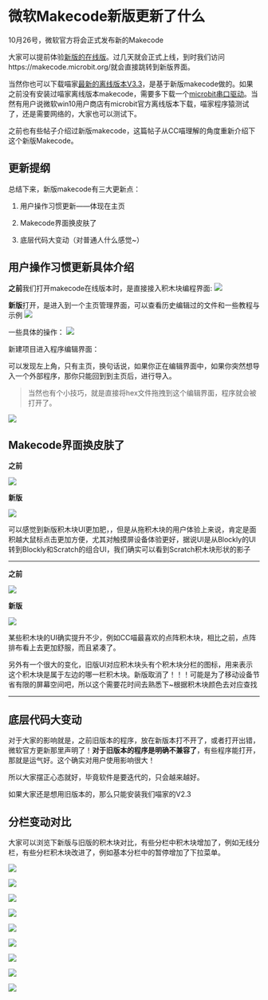# 微软Makecode新版更新了什么

10月26号，微软官方将会正式发布新的Makecode

大家可以提前体验[新版的在线版](https://makecode.microbit.org/beta "https://makecode.microbit.org/beta")。过几天就会正式上线，到时我们访问https://makecode.microbit.org/就会直接跳转到新版界面。

当然你也可以下载喵家[最新的离线版本V3.3](http://cdn.kittenbot.cn/makecode/win/Makecode%20Setup%203.3.0.exe)，是基于新版makecode做的。如果之前没有安装过喵家离线版本makecode，需要多下载一个[microbit串口驱动](http://kittenbot.cn/bbs/forum.php?mod=attachment&aid=MjUyNXxiZDFkMTBhYnwxNTQwMjYwNDM3fDB8MTU2)。当然有用户说微软win10用户商店有microbit官方离线版本下载，喵家程序猿测试了，还是需要网络的，大家也可以测试下。

之前也有些帖子介绍过新版makecode，这篇帖子从CC喵理解的角度重新介绍下这个新版Makecode。

## 更新提纲

总结下来，新版makecode有三大更新点：

1. 用户操作习惯更新——体现在主页

2. Makecode界面换皮肤了

3. 底层代码大变动（对普通人什么感觉~）

## 用户操作习惯更新具体介绍

**之前**我们打开makecode在线版本时，是直接接入积木块编程界面:
![](./makecodeV1/02.png)

**新版**打开，是进入到一个主页管理界面，可以查看历史编辑过的文件和一些教程与示例
![](./makecodeV1/01.png)

一些具体的操作：
![](./makecodeV1/03.png)

新建项目进入程序编辑界面：

可以发现左上角，只有主页，换句话说，如果你正在编辑界面中，如果你突然想导入一个外部程序，那你只能回到到主页后，进行导入。

> 当然也有个小技巧，就是直接将hex文件拖拽到这个编辑界面，程序就会被打开了。

![](./makecodeV1/04.png)

## Makecode界面换皮肤了

**之前**

![](./makecodeV1/05.png)

**新版**

![](./makecodeV1/06.png)

可以感觉到新版积木块UI更加肥，，但是从拖积木块的用户体验上来说，肯定是面积越大鼠标点击更加方便，尤其对触摸屏设备体验更好，据说UI是从Blockly的UI转到Blockly和Scratch的组合UI，我们确实可以看到Scratch积木块形状的影子


----------

**之前**

![](./makecodeV1/07.png)

**新版**

![](./makecodeV1/08.png)

某些积木块的UI确实提升不少，例如CC喵最喜欢的点阵积木块，相比之前，点阵排布看上去更加舒服，而且紧凑了。

另外有一个很大的变化，旧版UI对应积木块头有个积木块分栏的图标，用来表示这个积木块是属于左边的哪一栏积木块。新版取消了！！！可能是为了移动设备节省有限的屏幕空间吧，所以这个需要花时间去熟悉下~根据积木块颜色去对应查找

----------

## 底层代码大变动

对于大家的影响就是，之前旧版本的程序，放在新版本打不开了，或者打开出错，微软官方更新那里声明了！**对于旧版本的程序是明确不兼容了**，有些程序能打开，那就是运气好。这个确实对用户使用影响很大！

所以大家摆正心态就好，毕竟软件是要迭代的，只会越来越好。

如果大家还是想用旧版本的，那么只能安装我们喵家的V2.3

## 分栏变动对比

大家可以浏览下新版与旧版的积木块对比，有些分栏中积木块增加了，例如无线分栏，有些分栏积木块改进了，例如基本分栏中的暂停增加了下拉菜单。

![](./makecodeV1/09.png)

![](./makecodeV1/10.png)

![](./makecodeV1/11.png)

![](./makecodeV1/12.png)

![](./makecodeV1/13.png)

![](./makecodeV1/14.png)

![](./makecodeV1/15.png)

![](./makecodeV1/16.png)

![](./makecodeV1/17.png)
